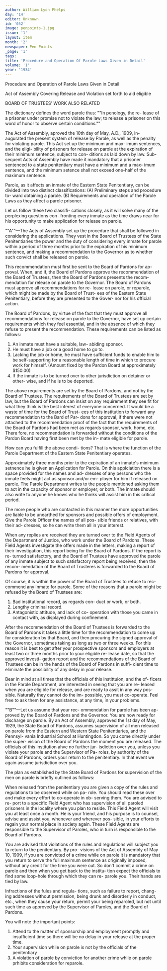 ```yaml
---
author: William Lyon Phelps
day: '14'
editor: Unknown
id: '052'
image: penpoints-1.jpg
issue: '1'
layout: item
month: '2'
newspaper: Pen Points
_page: '1'
tags:
title: 'Procedure and Operation Of Parole Laws Given in Detail'
volume: '1'
year: '1934'
---
```

Procedure and Operation of
Parole Laws Given in Detail

Act of Assembly Covering 
Release and Violation set
forth to aid eligible

BOARD OF TRUSTEES' 
WORK ALSO RELATED

The dictionary defines the word 
parole thus: ""In penology, the re-
lease of a prisoner under promise 
not to violate the law; to release a 
prisoner on this word of honor to
observe certain conditions.""

The Act of Assembly, aproved 
the 10th day of May, A.D., 1909, in-
augurated the present system of 
release by Parole, as well as the 
penalty for violating parole. This
Act set up the minimum and max-
imum sentences, and the eligi-
bility of prisoners for release on
parole at the expiration of their
minimum sentence, subject to con-
ditions as laid down by law. Sub-
sequent Acts of Assembly have 
made it mandatory that a prisoner 
sentenced to a state penitentiary 
must have a minimum and a max-
imum sentence, and the minimum
setence shall not exceed one-half 
of the maximum sentence.

Parole, as it affects an inmate of
the Eastern State Penitentiary, 
can be divided into two distinct 
classifications: 
(A) Preliminary steps and procedure to-
ward obtaining a parole.
(B) Requirements and operation of the
Parole Laws as they affect a parole
prisoner.

Let us follow these two classifi-
cations closely, as it will solve many
of the perplexing questions con-
fronting every inmate as the time
draws near for his opportunity to 
make application for release on 
parole.

""A""—The Acts of Assembly set up
the procedure that shall be followed
in considering the applications. They
vest in the Board of Trustees of the 
State Penitentiaries the power and the 
duty of considering every inmate for
parole within a period of three months
prior to the expiration of his minimum
sentence, and making a recommendation
to the Governor as to whether such
convict shall be released on parole.

This recommendation must first be
sent to the Board of Pardons for ap-
proval. When, and if, the Board of 
Pardons approve the recommendation
of the Board of Trustees, then the 
Board of Pardons presents the recom-
mendation for release on parole to the
Governor. The Board of Pardons must
approve all recommendations for re-
lease on parole, or reparole, which
might be made by the Board of Trust-
ees of the Eastern State Penitentiary,
before they are presented to the Gover-
nor for his official action.

The Board of Pardons, by virtue of 
the fact that they must approve all 
recommendations for release on parole
to the Governor, have set up certain
requirements which they feel essential,
and in the absence of which they refuse 
to present the recommendation. These
requirements can be listed as follows:

1. An inmate must have a suitable, law-
abiding sponsor.
2. He must have a job or a good home to 
go to.
3. Lacking the job or home, he must have 
sufficient funds to enable him to be 
self-supporting for a reasonable length
of time in which to procure work for
himself. (Amount fixed by the Pardon
Board at approximately $150.00)
4. If the inmate is to be turned over to
other jurisdiction on detainer or other-
wise, and if he is to be deported.

The above requirements are set by 
the Board of Pardons, and not by the 
Board of Trustees. The requirements
of the Board of Trustees are set by 
law, but the Board of Pardons can insist 
on any requirement they see fit for 
what they think is the best interest of 
everyone concerned. It would be a 
waste of time for the Board of Trust-
ees of this institution to forward any
recommendation to the Bard of Par-
dons for approval, if there were not 
attached to the recommendation proof
of the fact that the requirements of 
the Board of Pardons had been met as
regards sponsor, work, home, etc. There
fore, no recommendation is forwarded
without the conditions of the Pardon
Board having first been met by the in-
mate eligible for parole. 

How can you fulfill the above condi-
tions? That is where the function of 
the Parole Department of the Eastern
State Penitentiary operates.

Approximately three months prior to
the expiration of an inmate's minimum
setnence he is given an Application for
Parole. On this applciation there is a 
space provided for the names and ad-
dresses of any persons who the inmate
feels might act as sponsor and/or em-
ployer for him if released on parole.
The Parole Department writes to the 
people mentioned asking them to act
in the capacity of sponsor or employer,
or both. The inmate should also write
to anyone he knows who he thinks will
assist him in this critical period.

The more people who are contacted 
in this manner the more opportunities 
are liable to be unearthed for sponsors
and possible offers of employment. Give
the Parole Officer the names of all pos-
sible friends or relatives, with their ad-
dresses, so he can write them all in 
your interest.

When any replies are received they 
are turned over to the Field Agents of 
the Department of Justice, who work
under the Board of Pardons. These
Field Agents investigate the offers made
in the letters, making a report of their
investigation, this report being for the
Board of Pardons. If the report is re-
turned satisfactory, and the Board of 
Trustees have approved the parole of 
any inmate subject to such satisfactory
report being received, then the recom-
mendation of the Board of Trusteres is 
forwarded to the Board of Pardons for 
approval. 

Of course, it is within the power of 
the Board of Trustees to refuse to rec-
commend any inmate for parole. Some
of the reasons that a parole might be
refused by the Board of Trustees are:

1. Bad institutional record, as regards con-
duct or work, or both.
2. Lengthy criminal record.
3. Antagonistic attitude, and lack of co-
operation with those you came in contact
with, as displayed during confinement.

After the recommendation of the 
Board of Trustees is forwarded to the
Board of Pardons it takes a little time
for the recommendation to come up for
consideration by that Board, and then
procuring the signed approval of the
Governor, sometimes taking as long as 
two or three weeks. For this reason it
is best to get after your prospective
sponsors and employers at least two or
three months prior to your eligible re-
lease date, so that the approved investi-
gation report and the recommendations
of the Board of Trustees can be in the 
hands of the Board of Pardons in suffi-
cient time to eliminate the possibility 
of any delay in your release.

Bear in mind at all times that the 
officials of this instittuion, and the of-
ficers in the Parole Department, are
interested in seeing that you are re-
leased when you are eligible for release,
and are ready to assit in any way pos-
sible. Naturally they cannot do the im-
possible, you must co-operate. Feel
free to ask them for any assistance, at
any time, in your problems.

""B""—Let us assume that your rec-
ommendation for parole has been ap-
proved by the Board of Pardons and
the Governor. You are now ready for 
discharge on parole. By an Act of 
Assembly, approved the 1st day of 
May, 1929, the State Board of Pardons, 
assumes supervision of all men released
on parole from the Eastern and Western 
State Penitentiaries, and the Pennsyl-
vania Industrial School at Huntingdon.
So you come directly under the super-
vision of the Board of Pardons the 
moment you are released. The officials
of this institution ahve no further jur-
isdiction over you, unless you violate 
your parole and the Supervisor of Pa-
roles, by authority of the Board of 
Pardons, orders your return to the 
penitentiary. In that event we again
assume jurisdiction over you.

The plan as established by the State 
Board of Pardons for supervision of 
the men on parole is briefly outlined as
follows: 

When released from the penitentiary
you are given a copy of the rules and
regulations to be observed while on pa-
role. You should read these over and
make every effort to co-operate in ob-
serving them. You are advised to re-
port to a specific Field Agent who has
supervision of all paroled prisoners in
the locality where you plan to reside. 
This Field Agent will visit you at least 
once a month. He is your friend, and
his purpose is to counsel, advise and
assist you, whenever and wherever pos-
sible, in your efforts to regain your 
normal place in society again. These
Field Agents are responsible to the 
Supervisor of Paroles, who in turn is 
responsible to the Board of Pardons.

You are advised that violations of 
the rules and regulations will subject
you to return to the penitentiary. By pro-
visions of the Act of Assembly of May
10, 1909, if you are convicted of a crime 
while on parole it is mandatory that 
you return to serve the full maximum 
sentence as originally imposed, without
any credit for the time you were out.
So don't commit a crime on parole and
then when you get back to the institu-
tion expect the officials to find some
loop-hole through which they can re-
parole you. Their hands are tied by
law.

Infractions of the fules and regula-
tions, such as failure to report, chang-
ing addresses without permission, being 
drunk and disorderly in conduct, etc., 
when they cause your return, permit
your being reparoled, but not until such 
time as approved by the Supervisor of
Paroles, and the Board of Pardons.

You will note the important 
points:

1. Attend to the matter of sponsorship and
employment promptly and insufficient
time so there will be no delay in your
release at the proper time.
2. Your supervision while on parole is not 
by the officials of the penitentiary
3. A violation of parole by conviction for
another crime while on parole prhibits
consideration for reparole.